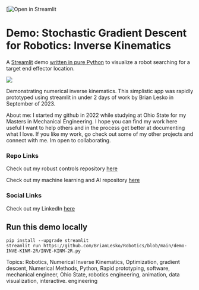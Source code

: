 [![Open in Streamlit](https://robotics-ik-lesko.streamlit.app)

# Demo: Stochastic Gradient Descent for Robotics: Inverse Kinematics
A [Streamlit](https://streamlit.io) demo [written in pure Python](https://github.com/BrianLesko/Robotics/blob/main/demo-INVE-KINM-2R/INVE-KINM-2R.py)
to visualize a robot searching for a target end effector location.

![](preview.gif)

Demonstrating numerical inverse kinematics. This simplistic app was rapidly prototyped using streamlit in under 2 days of work by Brian Lesko in September of 2023.  

About me: I started my github in 2022 while studying at Ohio State for my Masters in Mechanical Engineering. I hope you can find my work here useful I want to help others and in the process get better at documenting what I love. If you like my work, go check out some of my other projects and connect with me. Im open to collaborating.

### Repo Links 

Check out my robust controls repository [here](https://github.com/BrianLesko/RobustControls)

Check out my machine learning and AI repository [here](https://github.com/BrianLesko/MachineLearning)

### Social Links 

Check out my LinkedIn [here](https://www.linkedin.com/in/brianlesko/)

## Run this demo locally
```
pip install --upgrade streamlit
streamlit run https://github.com/BrianLesko/Robotics/blob/main/demo-INVE-KINM-2R/INVE-KINM-2R.py
```

Topics: Robotics, Numerical Inverse Kinematics, Optimization, gradient descent, Numerical Methods, Python, Rapid prototyping, software, mechanical engineer, Ohio State, robotics engineering, animation, data visualization, interactive. engineering

